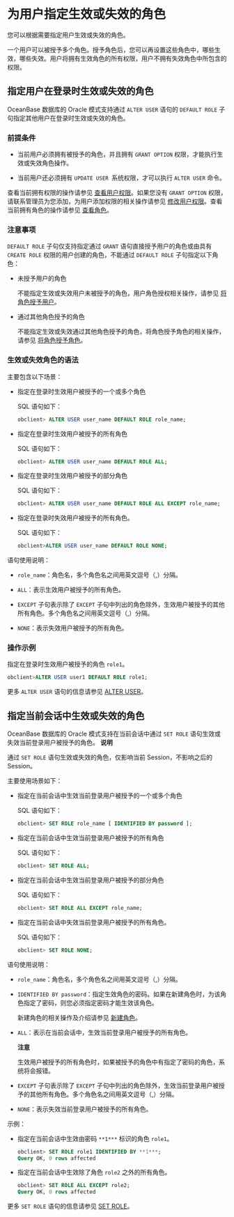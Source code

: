 为用户指定生效或失效的角色 
==================================

您可以根据需要指定用户生效或失效的角色。

一个用户可以被授予多个角色。授予角色后，您可以再设置这些角色中，哪些生效，哪些失效。用户将拥有生效角色的所有权限，用户不拥有失效角色中所包含的权限。

指定用户在登录时生效或失效的角色 
-------------------------------------

OceanBase 数据库的 Oracle 模式支持通过 `ALTER USER` 语句的 `DEFAULT ROLE` 子句指定其他用户在登录时生效或失效的角色。

### 前提条件 

* 当前用户必须拥有被授予的角色，并且拥有 `GRANT OPTION` 权限，才能执行生效或失效角色操作。

  

* 当前用户还必须拥有 `UPDATE USER `系统权限，才可以执行 `ALTER USER` 命令。

  




查看当前拥有权限的操作请参见 [查看用户权限](../4.view-user-permissions.md)。如果您没有 `GRANT OPTION` 权限，请联系管理员为您添加，为用户添加权限的相关操作请参见 [修改用户权限](../5.modify-user-permissions-1.md)。查看当前拥有角色的操作请参见 [查看角色](../9.manage-roles/6.view-roles.md)。

### 注意事项 

`DEFAULT ROLE` 子句仅支持指定通过 `GRANT` 语句直接授予用户的角色或由具有 `CREATE ROLE` 权限的用户创建的角色，不能通过 `DEFAULT ROLE` 子句指定以下角色：

* 未授予用户的角色

  不能指定生效或失效用户未被授予的角色，用户角色授权相关操作，请参见 [将角色授予用户](../9.manage-roles/4.grant-a-role-to-a-user.md)。
  

* 通过其他角色授予的角色

  不能指定生效或失效通过其他角色授予的角色，将角色授予角色的相关操作，请参见 [将角色授予角色](../9.manage-roles/3.grant-a-role-to-a-role.md)。
  




### 生效或失效角色的语法 

主要包含以下场景：

* 指定在登录时生效用户被授予的一个或多个角色

  SQL 语句如下：

  ```sql
  obclient> ALTER USER user_name DEFAULT ROLE role_name;
  ```

  

* 指定在登录时生效用户被授予的所有角色

  SQL 语句如下：

  ```sql
  obclient> ALTER USER user_name DEFAULT ROLE ALL;
  ```

  

* 指定在登录时生效用户被授予的部分角色

  SQL 语句如下：

  ```sql
  obclient> ALTER USER user_name DEFAULT ROLE ALL EXCEPT role_name;
  ```

  

* 指定在登录时失效用户被授予的所有角色。

  SQL 语句如下：

  ```sql
  obclient>ALTER USER user_name DEFAULT ROLE NONE;
  ```

  




语句使用说明：

* `role_name`：角色名，多个角色名之间用英文逗号（,）分隔。

  

* `ALL`：表示生效用户被授予的所有角色。

  

* `EXCEPT` 子句表示除了 `EXCEPT` 子句中列出的角色除外，生效用户被授予的其他所有角色。多个角色名之间用英文逗号（,）分隔。

  

* `NONE`：表示失效用户被授予的所有角色。

  




### 操作示例 

指定在登录时生效用户被授予的角色 `role1`。

```sql
obclient>ALTER USER user1 DEFAULT ROLE role1;
```



更多 `ALTER USER` 语句的信息请参见 [ALTER USER](../../../../../../11.sql-reference-oracle-mode/9.sql-statement-1/1.DDL-1/12.alter-user-1.md)。

指定当前会话中生效或失效的角色 
------------------------------------

OceanBase 数据库的 Oracle 模式支持在当前会话中通过 `SET ROLE` 语句生效或失效当前登录用户被授予的角色。
**说明**



通过 `SET ROLE` 语句生效或失效的角色，仅影响当前 Session，不影响之后的 Session。

主要使用场景如下：

* 指定在当前会话中生效当前登录用户被授予的一个或多个角色

  SQL 语句如下：

  ```sql
  obclient> SET ROLE role_name [ IDENTIFIED BY password ];
  ```

  

* 指定在当前会话中生效当前登录用户被授予的所有角色

  SQL 语句如下：

  ```sql
  obclient> SET ROLE ALL;
  ```

  

* 指定在当前会话中生效当前登录用户被授予的部分角色

  SQL 语句如下：

  ```sql
  obclient> SET ROLE ALL EXCEPT role_name;
  ```

  

* 指定在当前会话中失效当前登录用户被授予的所有角色。

  SQL 语句如下：

  ```sql
  obclient> SET ROLE NONE;
  ```

  




语句使用说明：

* `role_name`：角色名，多个角色名之间用英文逗号（,）分隔。

  

* `IDENTIFIED BY password`：指定生效角色的密码。如果在新建角色时，为该角色指定了密码，则您必须指定密码才能生效该角色。

  新建角色的相关操作及介绍请参见 [新建角色](../9.manage-roles/2.create-role-1.md)。
  

* `ALL`：表示在当前会话中，生效当前登录用户被授予的所有角色。

  **注意**

  

  生效用户被授予的所有角色时，如果被授予的角色中有指定了密码的角色，系统将会报错。
  

* `EXCEPT` 子句表示除了 `EXCEPT` 子句中列出的角色除外，生效当前登录用户被授予的其他所有角色。多个角色名之间用英文逗号（,）分隔。

  

* `NONE`：表示失效当前登录用户被授予的所有角色。

  




示例：

* 指定在当前会话中生效由密码 `**1***` 标识的角色 `role1`。

  ```sql
  obclient> SET ROLE role1 IDENTIFIED BY **1***;
  Query OK, 0 rows affected
  ```

  

* 指定在当前会话中生效除了角色 `role2` 之外的所有角色。

  ```sql
  obclient> SET ROLE ALL EXCEPT role2;
  Query OK, 0 rows affected
  ```

  




更多 `SET ROLE` 语句的信息请参见 [SET ROLE](../../../../../../11.sql-reference-oracle-mode/9.sql-statement-1/3.DCL/14.set-role.md)。
